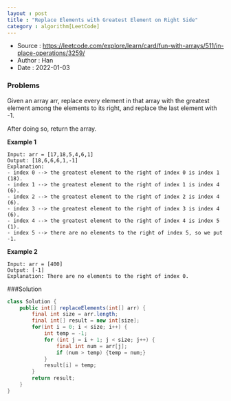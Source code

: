 ```yaml
---
layout : post
title : "Replace Elements with Greatest Element on Right Side"
category : algorithm[LeetCode]
---
```


* Source : https://leetcode.com/explore/learn/card/fun-with-arrays/511/in-place-operations/3259/
*  Author : Han
*  Date   : 2022-01-03

### Problems

Given an array arr, replace every element in that array with the greatest element among the elements to its right,
and replace the last element with -1.

After doing so, return the array.

**Example 1**
```
Input: arr = [17,18,5,4,6,1]
Output: [18,6,6,6,1,-1]
Explanation: 
- index 0 --> the greatest element to the right of index 0 is index 1 (18).
- index 1 --> the greatest element to the right of index 1 is index 4 (6).
- index 2 --> the greatest element to the right of index 2 is index 4 (6).
- index 3 --> the greatest element to the right of index 3 is index 4 (6).
- index 4 --> the greatest element to the right of index 4 is index 5 (1).
- index 5 --> there are no elements to the right of index 5, so we put -1.
```

**Example 2**
```
Input: arr = [400]
Output: [-1]
Explanation: There are no elements to the right of index 0.
```

###Solution
```java
class Solution {
    public int[] replaceElements(int[] arr) {
        final int size = arr.length;
        final int[] result = new int[size];
        for(int i = 0; i < size; i++) {
            int temp = -1;
            for (int j = i + 1; j < size; j++) {
                final int num = arr[j];
                if (num > temp) {temp = num;}
            }
            result[i] = temp;
        }
        return result;
    }
}
```
